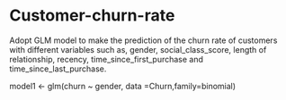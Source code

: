 # Customer-churn-rate

Adopt GLM model to make the prediction of the churn rate of customers with different variables such as, gender, social_class_score, length of relationship, recency, time_since_first_purchase and time_since_last_purchase.  


model1 <- glm(churn ~ gender, data =Churn,family=binomial) 
